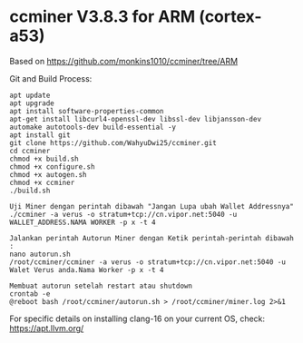 # ccminer V3.8.3 for ARM (cortex-a53)

Based on https://github.com/monkins1010/ccminer/tree/ARM

Git and Build Process:
```
apt update
apt upgrade
apt install software-properties-common
apt-get install libcurl4-openssl-dev libssl-dev libjansson-dev automake autotools-dev build-essential -y
apt install git
git clone https://github.com/WahyuDwi25/ccminer.git
cd ccminer
chmod +x build.sh
chmod +x configure.sh
chmod +x autogen.sh
chmod +x ccminer
./build.sh

Uji Miner dengan perintah dibawah "Jangan Lupa ubah Wallet Addressnya"
./ccminer -a verus -o stratum+tcp://cn.vipor.net:5040 -u WALLET_ADDRESS.NAMA WORKER -p x -t 4

Jalankan perintah Autorun Miner dengan Ketik perintah-perintah dibawah :
nano autorun.sh
/root/ccminer/ccminer -a verus -o stratum+tcp://cn.vipor.net:5040 -u Walet Verus anda.Nama Worker -p x -t 4

Membuat autorun setelah restart atau shutdown
crontab -e
@reboot bash /root/ccminer/autorun.sh > /root/ccminer/miner.log 2>&1
```

For specific details on installing clang-16 on your current OS, check: https://apt.llvm.org/

